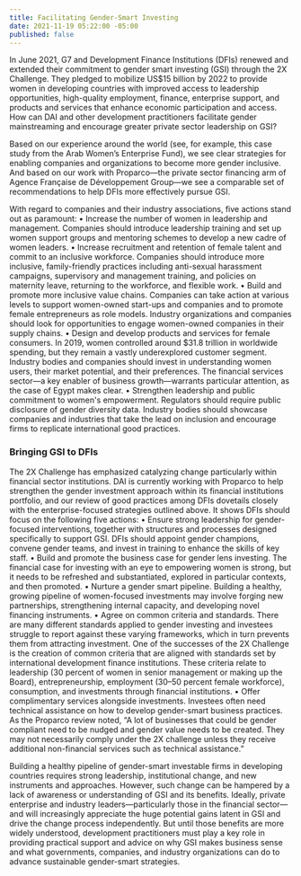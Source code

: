 ```yaml
---
title: Facilitating Gender-Smart Investing
date: 2021-11-19 05:22:00 -05:00
published: false
---
```


In June 2021, G7 and Development Finance Institutions (DFIs) renewed and extended their commitment to gender smart investing (GSI) through the 2X Challenge. They pledged to mobilize US$15 billion by 2022 to provide women in developing countries with improved access to leadership opportunities, high-quality employment, finance, enterprise support, and products and services that enhance economic participation and access. How can DAI and other development practitioners facilitate gender mainstreaming and encourage greater private sector leadership on GSI?




Based on our experience around the world (see, for example, this case study from the Arab Women’s Enterprise Fund), we see clear strategies for enabling companies and organizations to become more gender inclusive. And based on our work with Proparco—the private sector financing arm of Agence Française de Développement Group—we see a comparable set of recommendations to help DFIs more effectively pursue GSI.

With regard to companies and their industry associations, five actions stand out as paramount:
•	Increase the number of women in leadership and management. Companies should introduce leadership training and set up women support groups and mentoring schemes to develop a new cadre of women leaders.
•	Increase recruitment and retention of female talent and commit to an inclusive workforce. Companies should introduce more inclusive, family-friendly practices including anti-sexual harassment campaigns, supervisory and management training, and policies on maternity leave, returning to the workforce, and flexible work.
•	Build and promote more inclusive value chains. Companies can take action at various levels to support women-owned start-ups and companies and to promote female entrepreneurs as role models. Industry organizations and companies should look for opportunities to engage women-owned companies in their supply chains.
•	Design and develop products and services for female consumers. In 2019, women controlled around $31.8 trillion in worldwide spending, but they remain a vastly underexplored customer segment. Industry bodies and companies should invest in understanding women users, their market potential, and their preferences. The financial services sector—a key enabler of business growth—warrants particular attention, as the case of Egypt makes clear. 
•	Strengthen leadership and public commitment to women's empowerment. Regulators should require public disclosure of gender diversity data. Industry bodies should showcase companies and industries that take the lead on inclusion and encourage firms to replicate international good practices.

### Bringing GSI to DFIs 

The 2X Challenge has emphasized catalyzing change particularly within financial sector institutions. DAI is currently working with Proparco  to help strengthen the gender investment approach within its financial institutions portfolio, and our review of good practices among DFIs dovetails closely with the enterprise-focused strategies outlined above. It shows DFIs should focus on the following five actions:
•	Ensure strong leadership for gender-focused interventions, together with structures and processes designed specifically to support GSI. DFIs should appoint gender champions, convene gender teams, and invest in training to enhance the skills of key staff.
•	Build and promote the business case for gender lens investing. The financial case for investing with an eye to empowering women is strong, but it needs to be refreshed and substantiated, explored in particular contexts, and then promoted.
•	Nurture a gender smart pipeline. Building a healthy, growing pipeline of women-focused investments may involve forging new partnerships, strengthening internal capacity, and developing novel financing instruments.
•	Agree on common criteria and standards. There are many different standards applied to gender investing and investees struggle to report against these varying frameworks, which in turn prevents them from attracting investment. One of the successes of the 2X Challenge is the creation of common criteria that are aligned with standards set by international development finance institutions. These criteria relate to leadership (30 percent of women in senior management or making up the Board), entrepreneurship, employment (30–50 percent female workforce), consumption, and investments through financial institutions. 
•	Offer complimentary services alongside investments. Investees often need technical assistance on how to develop gender-smart business practices. As the Proparco review noted, “A lot of businesses that could be gender compliant need to be nudged and gender value needs to be created. They may not necessarily comply under the 2X challenge unless they receive additional non-financial services such as technical assistance.”

Building a healthy pipeline of gender-smart investable firms in developing countries requires strong leadership, institutional change, and new instruments and approaches. However, such change can be hampered by a lack of awareness or understanding of GSI and its benefits. Ideally, private enterprise and industry leaders—particularly those in the financial sector—and will increasingly appreciate the huge potential gains latent in GSI and drive the change process independently. But until those benefits are more widely understood, development practitioners must play a key role in providing practical support and advice on why GSI makes business sense and what governments, companies, and industry organizations can do to advance sustainable gender-smart strategies. 
